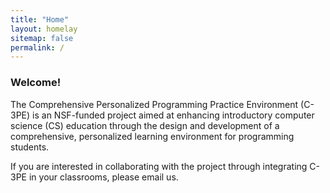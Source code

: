 ```yaml
---
title: "Home"
layout: homelay
sitemap: false
permalink: /
---
```


### Welcome!

The Comprehensive Personalized Programming Practice Environment (C-3PE) is an NSF-funded project aimed at enhancing introductory computer science (CS) education through the design and development of a comprehensive, personalized learning environment for programming students.  

If you are interested in collaborating with the project through integrating C-3PE in your classrooms, please email us.
